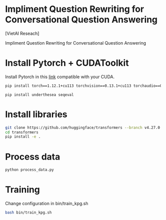 # Impliment Question Rewriting for Conversational Question Answering

[VietAI Reseach]

Impliment Question Rewriting for Conversational Question Answering 

# Install Pytorch + CUDAToolkit
Install Pytorch in this [link](https://pytorch.org/get-started/previous-versions/) compatible with your CUDA.
```bash
pip install torch==1.12.1+cu113 torchvision==0.13.1+cu113 torchaudio==0.12.1 --extra-index-url https://download.pytorch.org/whl/cu113
```

```
pip install underthesea seqeval
```

# Install libraries

```bash
git clone https://github.com/huggingface/transformers --branch v4.27.0 --single-branch
cd transformers
pip install -e .
```

# Process data

```bash
python process_data.py
```

# Training

Change configuration in bin/train\_kpg.sh

```bash
bash bin/train_kpg.sh
```